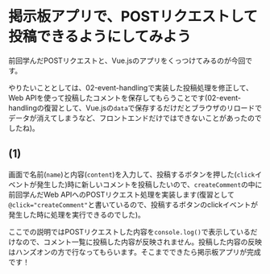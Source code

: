 # 掲示板アプリで、POSTリクエストして投稿できるようにしてみよう

前回学んだPOSTリクエストと、Vue.jsのアプリをくっつけてみるのが今回です。

やりたいこととしては、02-event-handlingで実装した投稿処理を修正して、Web APIを使って投稿したコメントを保存してもらうことです(02-event-handlingの復習として、Vue.jsの`data`で保存するだけだとブラウザのリロードでデータが消えてしまうなど、フロントエンドだけではできないことがあったのでしたね)。

## (1)

画面で名前(`name`)と内容(`content`)を入力して、投稿するボタンを押した(`click`イベントが発生した)時に新しいコメントを投稿したいので、`createComment`の中に前回学んだWeb APIへのPOSTリクエスト処理を実装します(復習として`@click="createComment"`と書いているので、投稿するボタンのclickイベントが発生した時に処理を実行できるのでした)。

ここでの説明ではPOSTリクエストした内容を`console.log()`で表示しているだけなので、コメント一覧に投稿した内容が反映されません。投稿した内容の反映はハンズオンの方で行なってもらいます。そこまでできたら掲示板アプリが完成です！